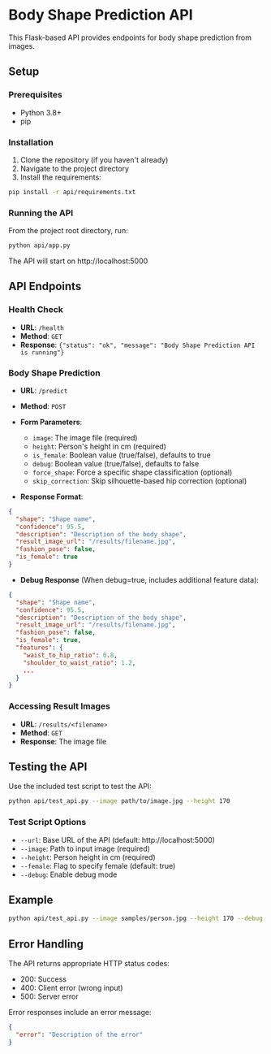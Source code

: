 # Body Shape Prediction API

This Flask-based API provides endpoints for body shape prediction from images.

## Setup

### Prerequisites

- Python 3.8+
- pip

### Installation

1. Clone the repository (if you haven't already)
2. Navigate to the project directory
3. Install the requirements:

```bash
pip install -r api/requirements.txt
```

### Running the API

From the project root directory, run:

```bash
python api/app.py
```

The API will start on http://localhost:5000

## API Endpoints

### Health Check

- **URL**: `/health`
- **Method**: `GET`
- **Response**: `{"status": "ok", "message": "Body Shape Prediction API is running"}`

### Body Shape Prediction

- **URL**: `/predict`
- **Method**: `POST`
- **Form Parameters**:
  - `image`: The image file (required)
  - `height`: Person's height in cm (required)
  - `is_female`: Boolean value (true/false), defaults to true
  - `debug`: Boolean value (true/false), defaults to false
  - `force_shape`: Force a specific shape classification (optional)
  - `skip_correction`: Skip silhouette-based hip correction (optional)

- **Response Format**:
```json
{
  "shape": "Shape name",
  "confidence": 95.5,
  "description": "Description of the body shape",
  "result_image_url": "/results/filename.jpg",
  "fashion_pose": false,
  "is_female": true
}
```

- **Debug Response** (When debug=true, includes additional feature data):
```json
{
  "shape": "Shape name",
  "confidence": 95.5,
  "description": "Description of the body shape",
  "result_image_url": "/results/filename.jpg",
  "fashion_pose": false,
  "is_female": true,
  "features": {
    "waist_to_hip_ratio": 0.8,
    "shoulder_to_waist_ratio": 1.2,
    ...
  }
}
```

### Accessing Result Images

- **URL**: `/results/<filename>`
- **Method**: `GET`
- **Response**: The image file

## Testing the API

Use the included test script to test the API:

```bash
python api/test_api.py --image path/to/image.jpg --height 170
```

### Test Script Options

- `--url`: Base URL of the API (default: http://localhost:5000)
- `--image`: Path to input image (required)
- `--height`: Person height in cm (required)
- `--female`: Flag to specify female (default: true)
- `--debug`: Enable debug mode

## Example

```bash
python api/test_api.py --image samples/person.jpg --height 170 --debug
```

## Error Handling

The API returns appropriate HTTP status codes:
- 200: Success
- 400: Client error (wrong input)
- 500: Server error

Error responses include an error message:
```json
{
  "error": "Description of the error"
}
``` 